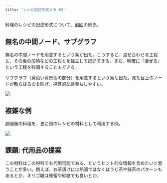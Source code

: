 ```yaml
---
title: 'レシピ記述形式メモ #2'
---
```

料理のレシピの記述形式について、[前回](https://r7kamura.com/articles/2022-05-13-mermaid-recipe-memo)の続き。

無名の中間ノード、サブグラフ
--------------

無名の中間ノードを用意するという案が出た。こうすると、混ぜ合わせる工程と、その後の加熱などの工程とを独立して記述できる。また、明確に「混ぜる」という工程を強調することもできる。

サブグラフ（黄色い背景色の部分）を用意するという案も出た。見た目上のノードが散らばるのを防げ、視覚的な誘導もしやすい。

![](https://lh3.googleusercontent.com/docs/ADP-6oE4_R0CDcWcjs32lFTKvj1v7oYAqbq7MUFl6z2fvO-E24yEG8V5hlQUJ1zqDHWKJH3OAEi8O3rYKhIHHFtVGb9bpbUYpfbXwjyq0TTGAgtqIS9szmf25EnHkcE2_rVGZM6i1IjqO5ry9kukqCXkISv5lNoqlqTEmSlSlx2s6LhR3BDcG-1623lBhbDi7-j4bwdHijBsaTKG-V1zAzPvU9KmSnbWLSIziRwhnoFPFM9pFEMMAj_bfIYkioO_C1YsysqmEpX964XTGZajw0waUCYwfkhfJlyUvD4xYC3cv7qg_okcyPCg-UOWm3ccQgcJmMw592KuIeHfRUPzovfF0uNNjvQrxu6nJhugm4QQp8osHjXUycIWahQI_tj25ZDqWC0eoHEW85jq1RKGfRAkRMiFf0tPnm5ZMj1lfe4qG64XjWQUHkz0m9AMAgT3O8LVCAU1uchX8lV6xkLIaGyTttZWqIaBgwDsrNgaZShBE455XCR8Wn9c7CSC1vk6YoHvFWeTA_AhD8p1Yvg4aJGhdEL97DNeAgPoW3aUWSG9K5w2oaSosv99pphxyIYaf_itpw2vCZi1eBldZa3f7wN2IWYA-ekf92VCvUUMB8jw2hO_2BGEZttrjSWZqFXgQRg8HZF31IPp4hi33-9-6_V0tlOTPFwrZrvAXuB7neFzdF26YIz-_vTZqNYDxhyM3CmY8C92SXLXWXyLwEUUfIvoXmH1FuznQ8rrnuMDdRNoDoukVQX3yVGCr_PraK2Une3IzTWkPp7wdWwQibaLlnUVZXMU3CJjAlSWJMxaHLGXgtEr8e-BuT3aeAe0YioR7eFEEDq-pXZfmEfx_TgwW7Q16aAQJt2xZg3M0w4a39Qf_tR278VFZL-Kz2OscfNFEGwwfZJGVYRTZQaz7QhFfAmb4B_8TwmfXCH6PBe_wiJcq54d41sx-wXrB1tSwwFkgl18VZN4mNQvN7MpscntJKKy4vJF0yYQGCBTS5Z53iikjk3NUxAacZFDOiE3iWqIXNNccBv4Mv4aR1l1-Sfas3hNgeHjCl03BvPs-lt4grSf0U8bZ5Mphah4ARCMm3G5eeDuiMxG-aIW4fSW7ilYDSTIUsbdaT4FOgUzuPq7w-1fjmP3vNGSsjeIKBvFFxLJ2dyblVHmtJ7OnSg91B5UXimpCQ-RM_A6EZaIhHeVWNC0hXxF-R6hLZWabMR_5_vtneadABbOZVI6QrRwEh5xh9bG5zoyaOknN6FB789Tmp7C2CnmGJgC)

複雑な例
----

調理後の料理を、更に別のレシピの材料として利用する例。

![](https://lh3.googleusercontent.com/docs/ADP-6oG9CqOk48SLOfXPT9Y4i_GhDUZtXRC3DEUkWxp89SpGXR2fmKf7__KU-ZelgoJa9f6j0p4PmMbcszsyuNvgANtmmhREetPE3tuAwyqz9kGG8vPf6HZO2Bvb1DB_0sOyL13ykNO5_74QPVdS81IMoaLSMRgcH6TXBex3YA1pbArkOKLqDN8aNe7YGbgiIYlnAhaYb4EZ9Z8ssnymSK5XYiD1rPfatneaiuN0A6o2nYLvWsnYxGuGjp1qsa8Dgwssd_qkURC4VizFptuV_F6BVo_Hxlynq2vd7CM8hcpV7dirn-5LNL5xHntn6frBFz93lzNvW0ManOp-jINhneuK3UFlYK30c_I1nPov825Ux8LF2ZmKtt0aRvKyOz2hTTDWUe2VMB2U1sxBz6lBNULF0nFtOGc8wCGXlYtxH9u2XfhSrnOAF0fmcNpZkx7RvMH_nzGwkwtA-jqmU-TrQjt0gdy9NaTvHzCp-OXeap1-_PW4B1J4OYl0jCzpqa21VBhftpX7dS5HymickZjqcr3w0TXKtfBY0He1EofRSUo3IeCydS9MasgCOGDwbQR31V7ZpGLhF_jvpO1Gr81a6tky2tV_MixAiaBfGPHKWV3VQo_aknJqivxe0VD-YnkLenyPJYlye5pj6yDtFEo4gRI87-_9v6ky1NIumTYvJpQxfRYe28iBhZ6-hyP7YVWB4qRpD5ALdqmEnovVy5r_UiWYPRlT9yQNdU0JcjDkAJKeoC9fiAlEFEel-W7AhbxcC67iTQwe2rOwqckzXGKWHXEjFLVW5dGj8hosUgluxtJZUcg2Lj-EGcA9AZpE-hUSrdkeMdsCAhddAlM66ApxZcLdgFoZGThKBV4koJ_POaqWupVqfT_z6BYDtGH2nfJhhKY0TxMCBCwGxdBLSD8ztRZ6HZ6h51k_Fk1bQ2Bi8TsDXoDt6MkZjPZlvwVuh5aj7H8nUGUrya-IKMLIlB56lO8n5coJ4Me-YvJo3uK0ehqB0mUVO-QaaShqOaK6rya8mevw1RGR1HMANwUmL3AbuCXhdguXDTEJYAkCOwVEU954UgeVPLDFfqXA4iMMQXALicsG3T66NOuBYZ83nTsnNI_u9hLBW2xDWHYoC18vyScq8V-HOZsFMSG_Zw0BmNUWrrGUCq--BNbig98ZsLZeziktiM6VTFbNGa4hfbGCqKPmL976J8kGAVZPNjt0eaPPDsZnQMO5UATl81MKuDzWF49R3KhuqDWa4A2cTfDNRpmOr7MY-Be9)

課題: 代用品の提案
----------

この材料はこの材料でも代用可能である、というヒント的な情報を含めたいと思うことが多い。例えば、お茶漬けには熱湯ではなくほうじ茶や緑茶のパターンもあるとか、オリゴ糖は蜂蜜や砂糖でも良いとか。

